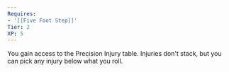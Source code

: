 ```yaml
---
Requires:
- '[[Five Foot Step]]'
Tier: 2
XP: 5
---
```


You gain access to the Precision Injury table. Injuries don't stack, but you can pick any injury below what you roll.